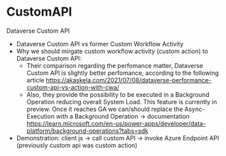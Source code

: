 # CustomAPI
Dataverse Custom API
- Dataverse Custom API vs former Custom Workflow Activity
- Why we should mirgate custom workflow activity (custom action) to Dataverse Custom API:
  - Their comparison regarding the perfomance matter, Dataverse Custom API is slightly better perfomance, according to the following article https://akaskela.com/2021/07/08/dataverse-performance-custom-api-vs-action-with-cwa/
  - Also, they provide the possibility to be executed in a Background Operation reducing overall System Load. This feature is currently in preview. Once it reaches GA we can/should replace the Async-Execution with a Background Operation -> documentation https://learn.microsoft.com/en-us/power-apps/developer/data-platform/background-operations?tabs=sdk
- Demonstration: client js -> call custom API -> invoke Azure Endpoint API (previously custom api was custom action)
